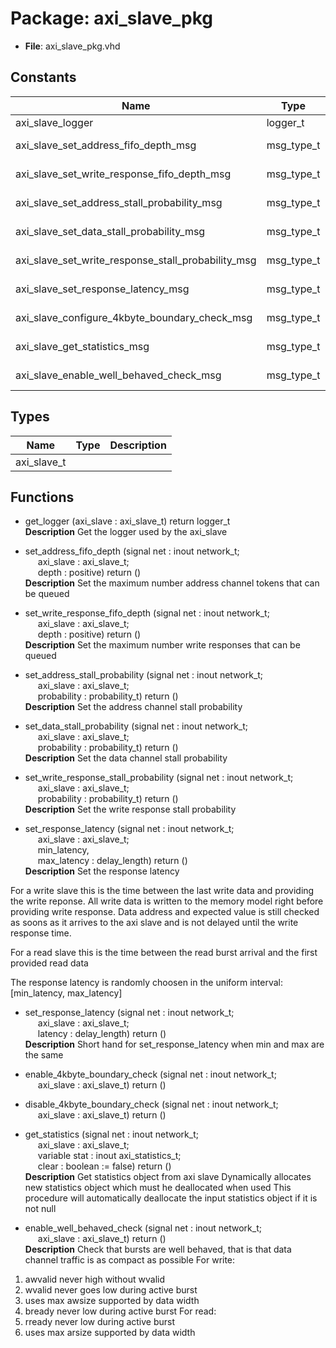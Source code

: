 # Package: axi_slave_pkg

- **File**: axi_slave_pkg.vhd
## Constants

| Name                                               | Type       | Value                                                            | Description         |
| -------------------------------------------------- | ---------- | ---------------------------------------------------------------- | ------------------- |
| axi_slave_logger                                   | logger_t   |  get_logger("vunit_lib:axi_slave_pkg")                           |                     |
| axi_slave_set_address_fifo_depth_msg               | msg_type_t |  new_msg_type("axi slave set address channel fifo depth")        |  Private constants  |
| axi_slave_set_write_response_fifo_depth_msg        | msg_type_t |  new_msg_type("set write response fifo depth")                   |                     |
| axi_slave_set_address_stall_probability_msg        | msg_type_t |  new_msg_type("axi slave set address channel stall probability") |                     |
| axi_slave_set_data_stall_probability_msg           | msg_type_t |  new_msg_type("axi slave set data stall probability")            |                     |
| axi_slave_set_write_response_stall_probability_msg | msg_type_t |  new_msg_type("axi slave set write response stall probability")  |                     |
| axi_slave_set_response_latency_msg                 | msg_type_t |  new_msg_type("axi slave response latency probability")          |                     |
| axi_slave_configure_4kbyte_boundary_check_msg      | msg_type_t |  new_msg_type("axi slave configure 4kbyte boundary check")       |                     |
| axi_slave_get_statistics_msg                       | msg_type_t |  new_msg_type("axi slave get statistics")                        |                     |
| axi_slave_enable_well_behaved_check_msg            | msg_type_t |  new_msg_type("axi slave enable well behaved check")             |                     |
## Types

| Name        | Type | Description |
| ----------- | ---- | ----------- |
| axi_slave_t |      |             |
## Functions
- get_logger <font id="function_arguments">(axi_slave : axi_slave_t) </font> <font id="function_return">return logger_t </font>
</br>**Description**
 Get the logger used by the axi_slave

- set_address_fifo_depth <font id="function_arguments">(signal net : inout network_t;<br><span style="padding-left:20px"> axi_slave : axi_slave_t;<br><span style="padding-left:20px"> depth : positive) </font> <font id="function_return">return ()</font>
</br>**Description**
 Set the maximum number address channel tokens that can be queued

- set_write_response_fifo_depth <font id="function_arguments">(signal net : inout network_t;<br><span style="padding-left:20px"> axi_slave : axi_slave_t;<br><span style="padding-left:20px"> depth : positive) </font> <font id="function_return">return ()</font>
</br>**Description**
 Set the maximum number write responses that can be queued

- set_address_stall_probability <font id="function_arguments">(signal net : inout network_t;<br><span style="padding-left:20px"> axi_slave : axi_slave_t;<br><span style="padding-left:20px"> probability : probability_t) </font> <font id="function_return">return ()</font>
</br>**Description**
 Set the address channel stall probability

- set_data_stall_probability <font id="function_arguments">(signal net : inout network_t;<br><span style="padding-left:20px"> axi_slave : axi_slave_t;<br><span style="padding-left:20px"> probability : probability_t) </font> <font id="function_return">return ()</font>
</br>**Description**
 Set the data channel stall probability

- set_write_response_stall_probability <font id="function_arguments">(signal net : inout network_t;<br><span style="padding-left:20px"> axi_slave : axi_slave_t;<br><span style="padding-left:20px"> probability : probability_t) </font> <font id="function_return">return ()</font>
</br>**Description**
 Set the write response stall probability

- set_response_latency <font id="function_arguments">(signal net : inout network_t;<br><span style="padding-left:20px"> axi_slave : axi_slave_t;<br><span style="padding-left:20px"> min_latency,<br><span style="padding-left:20px"> max_latency : delay_length) </font> <font id="function_return">return ()</font>
</br>**Description**
 Set the response latency

 For a write slave this is the time between the last write data
 and providing the write reponse. All write data is written to the
 memory model right before providing write response.
 Data address and expected value is still checked as soons as it arrives to
 the axi slave and is not delayed until the write response time.

 For a read slave this is the time between the read burst arrival and the
 first provided read data

 The response latency is randomly choosen in the uniform interval:
 [min_latency, max_latency]

- set_response_latency <font id="function_arguments">(signal net : inout network_t;<br><span style="padding-left:20px"> axi_slave : axi_slave_t;<br><span style="padding-left:20px"> latency : delay_length) </font> <font id="function_return">return ()</font>
</br>**Description**
 Short hand for set_response_latency when min and max are the same

- enable_4kbyte_boundary_check <font id="function_arguments">(signal net : inout network_t;<br><span style="padding-left:20px"> axi_slave : axi_slave_t) </font> <font id="function_return">return ()</font>
- disable_4kbyte_boundary_check <font id="function_arguments">(signal net : inout network_t;<br><span style="padding-left:20px"> axi_slave : axi_slave_t) </font> <font id="function_return">return ()</font>
- get_statistics <font id="function_arguments">(signal net : inout network_t;<br><span style="padding-left:20px"> axi_slave : axi_slave_t;<br><span style="padding-left:20px"> variable stat  : inout axi_statistics_t;<br><span style="padding-left:20px"> clear : boolean := false) </font> <font id="function_return">return ()</font>
</br>**Description**
 Get statistics object from axi slave
 Dynamically allocates new statistics object which must he deallocated when
 used
 This procedure will automatically deallocate the input statistics object
 if it is not null

- enable_well_behaved_check <font id="function_arguments">(signal net : inout network_t;<br><span style="padding-left:20px"> axi_slave : axi_slave_t) </font> <font id="function_return">return ()</font>
</br>**Description**
 Check that bursts are well behaved, that is that data channel traffic is
 as compact as possible
 For write:
 1. awvalid never high without wvalid
 2. wvalid never goes low during active burst
 3. uses max awsize supported by data width
 4. bready never low during active burst
 For read:
 1. rready never low during active burst
 2. uses max arsize supported by data width

